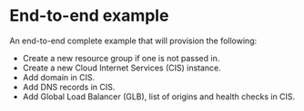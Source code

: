 # End-to-end example

An end-to-end complete example that will provision the following:
- Create a new resource group if one is not passed in.
- Create a new Cloud Internet Services (CIS) instance.
- Add domain in CIS.
- Add DNS records in CIS.
- Add Global Load Balancer (GLB), list of origins and health checks in CIS.
